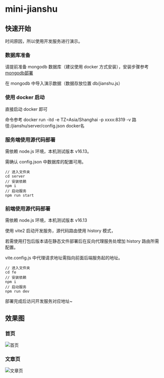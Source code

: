 # mini-jianshu

## 快速开始

时间原因，所以使用开发服务进行演示。

### 数据库准备

请提前准备 mongodb 数据库（建议使用 docker 方式安装），安装步骤参考 [mongodb部署](https://blog.csdn.net/weixin_46785144/article/details/117968489)

在 mongodb 中导入演示数据（数据存放位置 db/jianshu.js）

### 使用 docker 启动

直接启动 docker 即可 

命令参考 docker run -itd -e TZ=Asia/Shanghai -p xxxx:8319 -v 路径:/jianshu/server/config.json docker名

### 服务端使用源代码部署

需依赖 node.js 环境，本机测试版本 v16.13。

需确认 config.json 中数据库的配置可用。

```
// 进入文件夹
cd server
// 安装依赖
npm i 
// 启动服务
npm run start
```

### 前端使用源代码部署

需依赖 node.js 环境，本机测试版本 v16.13

使用 vite2 启动开发服务，源代码路由使用 history 模式，

若需使用打包后版本请在静态文件部署后在反向代理服务处增加 history 路由所需配置。

vite.config.js 中代理请求地址需指向前面后端服务起的地址。

```
// 进入文件夹
cd fe
// 安装依赖
npm i 
// 启动服务
npm run dev
```

部署完成后访问开发服务对应地址~

## 效果图

### 首页

![首页](https://blog-img-1252360401.cos.ap-guangzhou.myqcloud.com/jianshu-1.png)

### 文章页

![文章页](https://blog-img-1252360401.cos.ap-guangzhou.myqcloud.com/jianshu-2.png)
